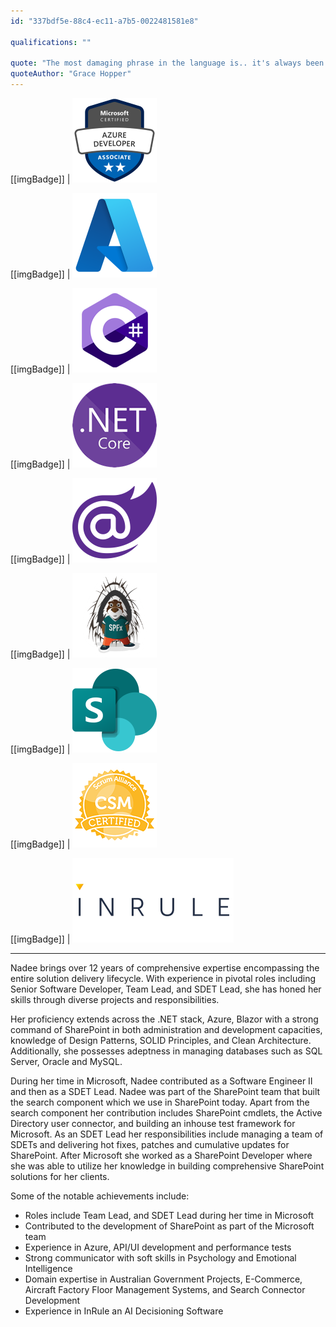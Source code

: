 ```yaml
---
id: "337bdf5e-88c4-ec11-a7b5-0022481581e8"

qualifications: ""

quote: "The most damaging phrase in the language is.. it's always been done this way"
quoteAuthor: "Grace Hopper"
---
```


[[imgBadge]]
| ![Microsoft Certified: Azure Developer Associate](../badges/Certification-microsoft-azure-developer-associate.png)

[[imgBadge]]
| ![.NET Core](../badges/Business-microsoft-azure.png)

[[imgBadge]]
| ![c-sharp.png](../badges/Developer-c-sharp.png)

[[imgBadge]]
| ![dotnet-core.png](../badges/Developer-dotnet-core.png)

[[imgBadge]]
| ![blazor-logo.png](../badges/Developer-blazor.png)

[[imgBadge]]
| ![Developer-sharepoint-spfx.png](../badges/Developer-sharepoint-spfx.png)

[[imgBadge]]
| ![Business-microsoft-office365-sharepoint.png](../badges/Business-microsoft-office365-sharepoint.png)

[[imgBadge]]
| ![CSM_Badge](../badges/Certification-scrumalliance-master.png)

[[imgBadge]]
| [![InRule](../badges/Business-Inrule.png)](https://inrule.com/)

---

Nadee brings over 12 years of comprehensive expertise encompassing the entire solution delivery lifecycle. With experience in pivotal roles including Senior Software Developer, Team Lead, and SDET Lead, she has honed her skills through diverse projects and responsibilities. 

Her proficiency extends across the .NET stack, Azure, Blazor with a strong command of SharePoint in both administration and development capacities, knowledge of Design Patterns, SOLID Principles, and Clean Architecture. Additionally, she possesses adeptness in managing databases such as SQL Server, Oracle and MySQL. 

During her time in Microsoft, Nadee contributed as a Software Engineer II and then as a SDET Lead. Nadee was part of the SharePoint team that built the search component which we use in SharePoint today. Apart from the search component her contribution includes SharePoint cmdlets, the Active Directory user connector, and building an inhouse test framework for Microsoft.
As an SDET Lead her responsibilities include managing a team of SDETs and delivering hot fixes, patches and cumulative updates for SharePoint. 
After Microsoft she worked as a SharePoint Developer where she was able to utilize her knowledge in building comprehensive SharePoint solutions for her clients.

Some of the notable achievements include:

- Roles include Team Lead, and SDET Lead during her time in Microsoft
- Contributed to the development of SharePoint as part of the Microsoft team
- Experience in Azure, API/UI development and performance tests
- Strong communicator with soft skills in Psychology and Emotional Intelligence
- Domain expertise in Australian Government Projects, E-Commerce, Aircraft Factory Floor Management Systems, and Search Connector Development
- Experience in InRule an AI Decisioning Software 
